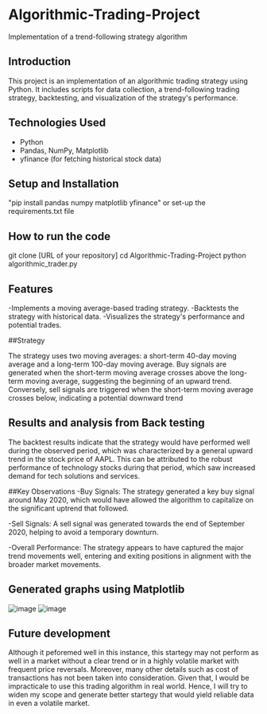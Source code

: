 # Algorithmic-Trading-Project
Implementation of a trend-following strategy algorithm 

## Introduction

This project is an implementation of an algorithmic trading strategy using Python. It includes scripts for data collection, a trend-following trading strategy, backtesting, and visualization of the strategy's performance.

## Technologies Used

- Python
- Pandas, NumPy, Matplotlib
- yfinance (for fetching historical stock data)

## Setup and Installation

"pip install pandas numpy matplotlib yfinance" or set-up the requirements.txt file

## How to run the code

git clone [URL of your repository]
cd Algorithmic-Trading-Project
python algorithmic_trader.py

## Features

-Implements a moving average-based trading strategy.
-Backtests the strategy with historical data.
-Visualizes the strategy's performance and potential trades.

##Strategy 

The strategy uses two moving averages: a short-term 40-day moving average and a long-term 100-day moving average. Buy signals are generated when the short-term moving average crosses above the long-term moving average, suggesting the beginning of an upward trend. Conversely, sell signals are triggered when the short-term moving average crosses below, indicating a potential downward trend

## Results and analysis from Back testing

The backtest results indicate that the strategy would have performed well during the observed period, which was characterized by a general upward trend in the stock price of AAPL. This can be attributed to the robust performance of technology stocks during that period, which saw increased demand for tech solutions and services.

##Key Observations
-Buy Signals: The strategy generated a key buy signal around May 2020, which would have allowed the algorithm to capitalize on the significant uptrend that followed.

-Sell Signals: A sell signal was generated towards the end of September 2020, helping to avoid a temporary downturn.

-Overall Performance: The strategy appears to have captured the major trend movements well, entering and exiting positions in alignment with the broader market movements.

## Generated graphs using Matplotlib
![image](https://github.com/CS101-o/Algorithmic-Trading-Project/assets/148367671/8932615b-a24d-4a18-a5e0-3760d61d66a5)
![image](https://github.com/CS101-o/Algorithmic-Trading-Project/assets/148367671/f5225333-ace2-44b4-aa3b-7976e55ecd0b)

## Future development 

Although it peforemed well in this instance, this startegy may not perform as well in a market without a clear trend or in a highly volatile market with frequent price reversals. Moreover, many other details such as cost of transactions has not been taken into consideration. Given that, I would be impracticale to use this trading algorithm in real world. Hence, I will try to widen my scope and generate better startegy that would yield reliable data in even a volatile market.





